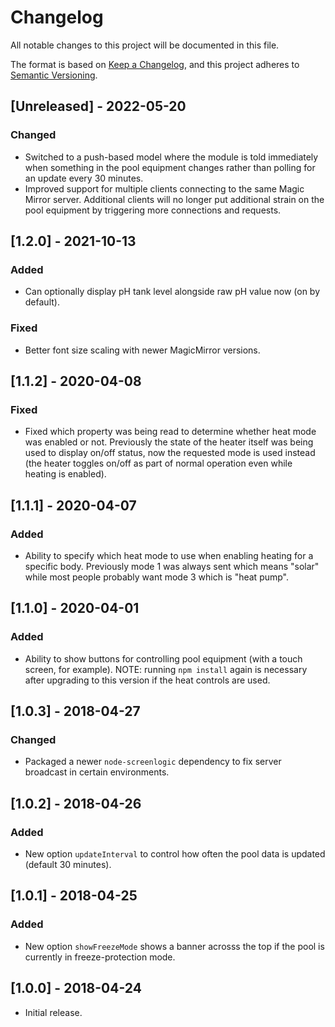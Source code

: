 # Changelog

All notable changes to this project will be documented in this file.

The format is based on [Keep a Changelog](https://keepachangelog.com/en/1.0.0/),
and this project adheres to [Semantic Versioning](https://semver.org/spec/v2.0.0.html).

## [Unreleased] - 2022-05-20

### Changed

- Switched to a push-based model where the module is told immediately when something in the pool equipment changes rather than polling for an update every 30 minutes.
- Improved support for multiple clients connecting to the same Magic Mirror server. Additional clients will no longer put additional strain on the pool equipment by triggering more connections and requests.

## [1.2.0] - 2021-10-13

### Added

- Can optionally display pH tank level alongside raw pH value now (on by default).

### Fixed

- Better font size scaling with newer MagicMirror versions.

## [1.1.2] - 2020-04-08

### Fixed

- Fixed which property was being read to determine whether heat mode was enabled or not. Previously the state of the heater itself was being used to display on/off status, now the requested mode is used instead (the heater toggles on/off as part of normal operation even while heating is enabled).

## [1.1.1] - 2020-04-07

### Added

- Ability to specify which heat mode to use when enabling heating for a specific body. Previously mode 1 was always sent which means "solar" while most people probably want mode 3 which is "heat pump".

## [1.1.0] - 2020-04-01

### Added

- Ability to show buttons for controlling pool equipment (with a touch screen, for example). NOTE: running `npm install` again is necessary after upgrading to this version if the heat controls are used.

## [1.0.3] - 2018-04-27

### Changed

- Packaged a newer `node-screenlogic` dependency to fix server broadcast in certain environments.

## [1.0.2] - 2018-04-26

### Added

- New option `updateInterval` to control how often the pool data is updated (default 30 minutes).

## [1.0.1] - 2018-04-25

### Added

- New option `showFreezeMode` shows a banner acrosss the top if the pool is currently in freeze-protection mode.

## [1.0.0] - 2018-04-24

- Initial release.
